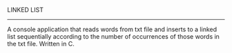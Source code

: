 LINKED LIST

-----------------------------------------------------------------------------------------------------------------------------------------------------------------

A console application that reads words from txt file and inserts to a linked list sequentially according to the number of occurrences of those words in the txt file.
Written in C.
